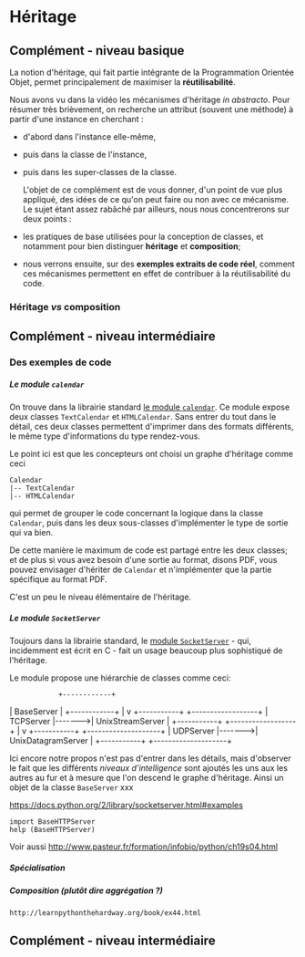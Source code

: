 
# Héritage

## Complément - niveau basique

La notion d'héritage, qui fait partie intégrante de la Programmation Orientée
Objet, permet principalement de maximiser la **réutilisabilité**.

Nous avons vu dans la vidéo les mécanismes d'héritage *in abstracto*. Pour
résumer très brièvement, on recherche un attribut (souvent une méthode) à partir
d'une instance en cherchant :
 * d'abord dans l'instance elle-même,
 * puis dans la classe de l'instance,
 * puis dans les super-classes de la classe.

    L'objet de ce complément est de vous donner, d'un point de vue plus
appliqué, des idées de ce qu'on peut faire ou non avec ce mécanisme. Le sujet
étant assez rabâché par ailleurs, nous nous concentrerons sur deux points&nbsp;:

 * les pratiques de base utilisées pour la conception de classes, et notamment
pour bien distinguer **héritage** et **composition**;
 * nous verrons ensuite, sur des **exemples extraits de code réel**, comment ces
mécanismes permettent en effet de contribuer à la réutilisabilité du code.

### Héritage *vs* composition

## Complément - niveau intermédiaire

### Des exemples de code

##### Le module `calendar`

On trouve dans la librairie standard [le module
`calendar`](https://docs.python.org/2/library/calendar.html).
Ce module expose deux classes `TextCalendar` et `HTMLCalendar`. Sans entrer du
tout dans le détail, ces deux classes permettent d'imprimer dans des formats
différents, le même type d'informations du type rendez-vous.

Le point ici est que les concepteurs ont choisi un graphe d'héritage comme ceci

    Calendar
    |-- TextCalendar
    |-- HTMLCalendar

qui permet de grouper le code concernant la logique dans la classe `Calendar`,
puis dans les deux sous-classes d'implémenter le type de sortie qui va bien.

De cette manière le maximum de code est partagé entre les deux classes; et de
plus si vous avez besoin d'une sortie au format, disons PDF, vous pouvez
envisager d'hériter de `Calendar` et n'implémenter que la partie spécifique au
format PDF.

C'est un peu le niveau élémentaire de l'héritage.

##### Le module `SocketServer`

Toujours dans la librairie standard, le [module
`SocketServer`](https://docs.python.org/2/library/socketserver.html) - qui,
incidemment est écrit en C - fait un usage beaucoup plus sophistiqué de
l'héritage.

Le module propose une hiérarchie de classes comme ceci:

                +------------+
| BaseServer |
+------------+
      |
      v
+-----------+        +------------------+
| TCPServer |------->| UnixStreamServer |
+-----------+        +------------------+
      |
      v
+-----------+        +--------------------+
| UDPServer |------->| UnixDatagramServer |
+-----------+        +--------------------+
                
Ici encore notre propos n'est pas d'entrer dans les détails, mais d'observer le
fait que les différents *niveaux d'intelligence* sont ajoutés les uns aux les
autres au fur et à mesure que l'on descend le graphe d'héritage. Ainsi un objet
de la classe `BaseServer` xxx

https://docs.python.org/2/library/socketserver.html#examples


    import BaseHTTPServer
    help (BaseHTTPServer)

Voir aussi http://www.pasteur.fr/formation/infobio/python/ch19s04.html

##### Spécialisation

##### Composition (plutôt dire aggrégation ?)


    http://learnpythonthehardway.org/book/ex44.html

## Complément - niveau intermédiaire
